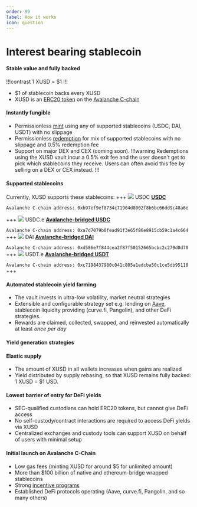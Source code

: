 ```yaml
---
order: 99
label: How it works
icon: question
---
```

# Interest bearing stablecoin
#### Stable value and fully backed
!!!contrast
1 XUSD = $1
!!!
* $1 of stablecoin backs every XUSD
* XUSD is an [ERC20 token](https://ethereum.org/en/developers/docs/standards/tokens/erc-20/) on the [Avalanche C-chain](https://www.avax.network/)

#### Instantly fungible
* Permissionless [mint](https://app.xusd.fi) using any of supported stablecoins (USDC, DAI, USDT) with no slippage
* Permissionless [redemption](https://app.xusd.fi) for mix of supported stablecoins with no slippage and 0.5% redemption fee
* Support on major DEX and CEX (coming soon).
!!!warning
Redemptions using the XUSD vault incur a 0.5% exit fee and the user doesn't get to pick which stablecoins they receive. Users can often avoid this fee by selling on a DEX or CEX instead.
!!!

#### Supported stablecoins
Currently, XUSD supports these stablecoins:
+++ ![](https://app.xusd.fi/images/currency/usdc-icon-small.svg)  USDC
**[USDC](https://snowtrace.io/token/0xb97ef9ef8734c71904d8002f8b6bc66dd9c48a6e)**

`Avalanche C-chain address: 0xb97ef9ef8734c71904d8002f8b6bc66dd9c48a6e`

+++ ![](https://app.xusd.fi/images/currency/usdc-icon-small.svg)  USDC.e
**[Avalanche-bridged USDC](https://snowtrace.io/token/0xa7d7079b0fead91f3e65f86e8915cb59c1a4c664)**

`Avalanche C-chain address: 0xa7d7079b0fead91f3e65f86e8915cb59c1a4c664`
+++ ![](https://app.xusd.fi/images/currency/dai-icon-small.svg)  DAI
**[Avalanche-bridged DAI](https://snowtrace.io/token/0xd586e7f844cea2f87f50152665bcbc2c279d8d70)**

`Avalanche C-chain address: 0xd586e7f844cea2f87f50152665bcbc2c279d8d70`
+++ ![](https://app.xusd.fi/images/currency/usdt-icon-small.svg)  USDT.e
**[Avalanche-bridged USDT](https://snowtrace.io/token/0xc7198437980c041c805a1edcba50c1ce5db95118)**

`Avalanche C-chain address: 0xc7198437980c041c805a1edcba50c1ce5db95118`
+++

#### Automated stablecoin yield farming
* The vault invests in ultra-low volatility, market neutral strategies
* Extensible and configurable strategy set e.g. lending on [Aave](https://app.aave.com/#/markets), stablecoin liquidity providing (curve.fi, Pangolin), and other DeFi strategies.
* Rewards are claimed, collected, swapped, and reinvested automatically at least _once per day_

#### Yield generation strategies


#### Elastic supply
* The amount of XUSD in all wallets increases when gains are realized
* Yield distributed by supply rebasing, so that XUSD remains fully backed: 1 XUSD = $1 USD.

#### Lowest barrier of entry for DeFi yields
* SEC-qualified custodians can hold ERC20 tokens, but cannot give DeFi access
* No self-custody/contract interactions are required to access DeFi yields via XUSD
* Centralized exchanges and custody tools can support XUSD on behalf of users with minimal setup

#### Initial launch on Avalanche C-Chain
* Low gas fees (minting XUSD for around $5 for unlimited amount)
* More than $100 billion of native and ethereum-bridge wrapped stablecoins
* Strong [incentive programs](https://medium.com/avalancheavax/avalanche-foundation-announces-180m-defi-incentive-program-d320fdfafff7)
* Established DeFi protocols operating (Aave, curve.fi, Pangolin, and so many others)
